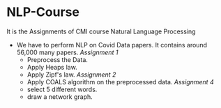 # NLP-Course
It is the Assignments of CMI course Natural Language Processing

- We have to perform NLP on Covid Data papers. It contains around 56,000 many papers.
*Assignment 1*
  - Preprocess the Data.
  - Apply Heaps law.
  - Apply Zipf's law.
*Assignment 2*
  - Apply COALS algorithm on the preprocessed data.
*Assignment 4*
  - select 5 different words.
  - draw a network graph.
